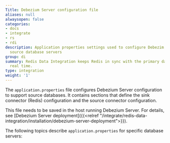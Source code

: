 ```yaml
---
Title: Debezium Server configuration file
aliases: null
alwaysopen: false
categories:
- docs
- integrate
- rs
- rdi
description: Application properties settings used to configure Debezim Server for
  source database servers
group: di
summary: Redis Data Integration keeps Redis in sync with the primary database in near
  real time.
type: integration
weight: '1'
---
```


The `application.properties` file configures Debezium Server configuration to support source databases. It contains sections that define the sink connector (Redis) configuration and the source connector configuration.

This file needs to be saved in the host running Debezium Server. For details, see [Debezium Server deployment]({{<relref "/integrate/redis-data-integration/installation/debezium-server-deployment">}}).

The following topics describe `application.properties` for specific database servers:


